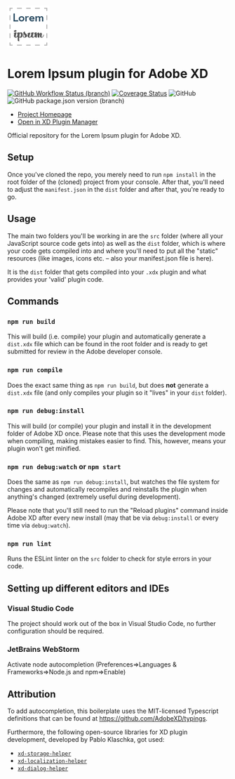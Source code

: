 ![Lorem Ipsum Plugin Logo](./dist/icons/icon@3x.png)
# Lorem Ipsum plugin for Adobe XD
[![GitHub Workflow Status (branch)](https://img.shields.io/github/workflow/status/pklaschka/lorem-ipsum-plugin/CI/master)](https://github.com/pklaschka/lorem-ipsum-plugin/actions?query=branch%3Amaster+workflow%3ACI)
[![Coverage Status](https://coveralls.io/repos/github/pklaschka/lorem-ipsum-plugin/badge.svg?branch=refs/heads/coveralls)](https://coveralls.io/github/pklaschka/lorem-ipsum-plugin?branch=refs/head/coveralls)
![GitHub](https://img.shields.io/github/license/pklaschka/lorem-ipsum-plugin)
![GitHub package.json version (branch)](https://img.shields.io/github/package-json/v/pklaschka/lorem-ipsum-plugin/master)

- [Project Homepage](https://xdplugins.pabloklaschka.de/plugins/lorem-ipsum)
- [Open in XD Plugin Manager](https://xd.adobelanding.com/en/xd-plugin-download/?name=700b7996)

Official repository for the Lorem Ipsum plugin for Adobe XD.

## Setup
Once you've cloned the repo, you merely need to run `npm install` in the root folder of the (cloned) project from your console. After that, you'll need to adjust the `manifest.json` in the `dist` folder and after that, you're ready to go.

## Usage
The main two folders you'll be working in are the `src` folder (where all your JavaScript source code gets into) as well as the `dist` folder, which is where your code gets compiled into and where you'll need to put all the "static" resources (like images, icons etc. – also your manifest.json file is here).

It is the `dist` folder that gets compiled into your `.xdx` plugin and what provides your 'valid' plugin code.

## Commands

### `npm run build`
This will build (i.e. compile) your plugin and automatically generate a `dist.xdx` file which can be found in the root folder and is ready to get submitted for review in the Adobe developer console.

### `npm run compile`
Does the exact same thing as `npm run build`, but does **not** generate a `dist.xdx` file (and only compiles your plugin so it "lives" in your `dist` folder).

### `npm run debug:install`
This will build (or compile) your plugin and install it in the development folder of Adobe XD once. Please note that this uses the development mode when compiling, making mistakes easier to find. This, however, means your plugin won't get minified.

### `npm run debug:watch` or `npm start`
Does the same as `npm run debug:install`, but watches the file system for changes and automatically recompiles and reinstalls the plugin when anything's changed (extremely useful during development).

Please note that you'll still need to run the "Reload plugins" command inside Adobe XD after every new install (may that be via `debug:install` or every time via `debug:watch`).

### `npm run lint`
Runs the ESLint linter on the `src` folder to check for style errors in your code.

## Setting up different editors and IDEs
### Visual Studio Code
The project should work out of the box in Visual Studio Code, no further configuration should be required.

### JetBrains WebStorm
Activate node autocompletion (Preferences=>Languages & Frameworks=>Node.js and npm=>Enable)

## Attribution
To add autocompletion, this boilerplate uses the MIT-licensed Typescript definitions that can be found at <https://github.com/AdobeXD/typings>.

Furthermore, the following open-source libraries for XD plugin development, developed by Pablo Klaschka, got used:
- [`xd-storage-helper`](https://github.com/pklaschka/xd-storage-helper)
- [`xd-localization-helper`](https://github.com/pklaschka/xd-localization-helper)
- [`xd-dialog-helper`](https://github.com/pklaschka/xd-dialog-helper)
